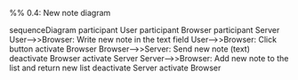 %% 0.4: New note diagram

sequenceDiagram
participant User
participant Browser
participant Server
    User-->>Browser: Write new note in the text field
    User-->>Browser: Click button
    activate Browser
    Browser-->>Server: Send new note (text)
    deactivate Browser
    activate Server
    Server-->>Browser: Add new note to the list and return new list
    deactivate Server
    activate Browser
